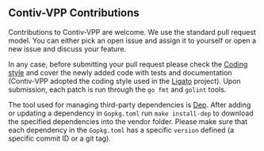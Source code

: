 ## Contiv-VPP Contributions

Contributions to Contiv-VPP are welcome. We use the standard pull request
model. You can either pick an open issue and assign it to yourself or open
a new issue and discuss your feature.

In any case, before submitting your pull request please check the
[Coding style](https://github.com/ligato/cn-infra/blob/master/docs/guidelines/CODINGSTYLE.md)
and cover the newly added code with tests and
documentation (Contiv-VPP adopted the coding style used in the
[Ligato](https://github.com/ligato) project). Upon submission, each patch is run through
the `go fmt` and `golint` tools.

The tool used for managing third-party dependencies is [Dep](https://github.com/golang/dep).
After adding or updating a dependency in `Gopkg.toml` run `make install-dep` to
download the specified dependencies into the vendor folder. Please make sure
that each dependency in the `Gopkg.toml` has a specific `version` defined
(a specific commit ID or a git tag).

